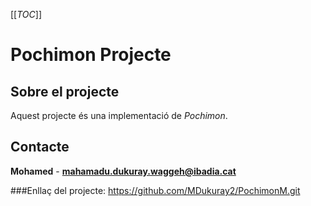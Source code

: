 [[_TOC_]]

# Pochimon Projecte

## Sobre el projecte

Aquest projecte és una implementació de *Pochimon*.



## Contacte
**Mohamed** - **mahamadu.dukuray.waggeh@ibadia.cat**

###Enllaç del projecte:
https://github.com/MDukuray2/PochimonM.git
